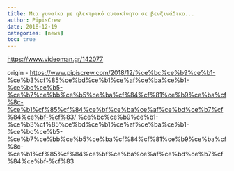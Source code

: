 ```yaml
---
title: Μια γυναίκα με ηλεκτρικό αυτοκίνητο σε βενζινάδικο...
author: PipisCrew
date: 2018-12-19
categories: [news]
toc: true
---
```


https://www.videoman.gr/142077

origin - https://www.pipiscrew.com/2018/12/%ce%bc%ce%b9%ce%b1-%ce%b3%cf%85%ce%bd%ce%b1%ce%af%ce%ba%ce%b1-%ce%bc%ce%b5-%ce%b7%ce%bb%ce%b5%ce%ba%cf%84%cf%81%ce%b9%ce%ba%cf%8c-%ce%b1%cf%85%cf%84%ce%bf%ce%ba%ce%af%ce%bd%ce%b7%cf%84%ce%bf-%cf%83/ %ce%bc%ce%b9%ce%b1-%ce%b3%cf%85%ce%bd%ce%b1%ce%af%ce%ba%ce%b1-%ce%bc%ce%b5-%ce%b7%ce%bb%ce%b5%ce%ba%cf%84%cf%81%ce%b9%ce%ba%cf%8c-%ce%b1%cf%85%cf%84%ce%bf%ce%ba%ce%af%ce%bd%ce%b7%cf%84%ce%bf-%cf%83